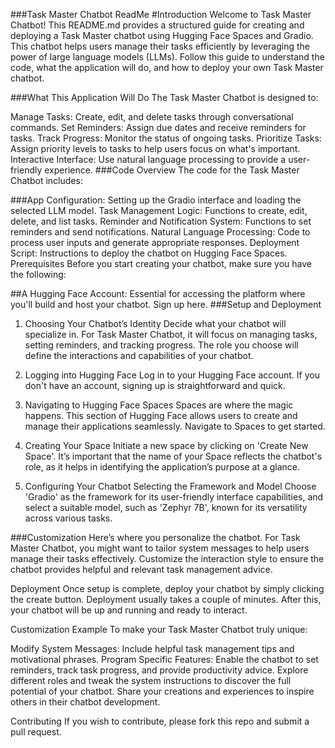 ###Task Master Chatbot ReadMe
#Introduction
Welcome to Task Master Chatbot! This README.md provides a structured guide for creating and deploying a Task Master chatbot using Hugging Face Spaces and Gradio. This chatbot helps users manage their tasks efficiently by leveraging the power of large language models (LLMs). Follow this guide to understand the code, what the application will do, and how to deploy your own Task Master chatbot.

###What This Application Will Do
The Task Master Chatbot is designed to:

Manage Tasks: Create, edit, and delete tasks through conversational commands.
Set Reminders: Assign due dates and receive reminders for tasks.
Track Progress: Monitor the status of ongoing tasks.
Prioritize Tasks: Assign priority levels to tasks to help users focus on what's important.
Interactive Interface: Use natural language processing to provide a user-friendly experience.
###Code Overview
The code for the Task Master Chatbot includes:

###App Configuration: Setting up the Gradio interface and loading the selected LLM model.
Task Management Logic: Functions to create, edit, delete, and list tasks.
Reminder and Notification System: Functions to set reminders and send notifications.
Natural Language Processing: Code to process user inputs and generate appropriate responses.
Deployment Script: Instructions to deploy the chatbot on Hugging Face Spaces.
Prerequisites
Before you start creating your chatbot, make sure you have the following:

##A Hugging Face Account: Essential for accessing the platform where you'll build and host your chatbot. Sign up here.
###Setup and Deployment
1. Choosing Your Chatbot’s Identity
Decide what your chatbot will specialize in. For Task Master Chatbot, it will focus on managing tasks, setting reminders, and tracking progress. The role you choose will define the interactions and capabilities of your chatbot.

2. Logging into Hugging Face
Log in to your Hugging Face account. If you don't have an account, signing up is straightforward and quick.

3. Navigating to Hugging Face Spaces
Spaces are where the magic happens. This section of Hugging Face allows users to create and manage their applications seamlessly. Navigate to Spaces to get started.

4. Creating Your Space
Initiate a new space by clicking on 'Create New Space'. It’s important that the name of your Space reflects the chatbot's role, as it helps in identifying the application’s purpose at a glance.

5. Configuring Your Chatbot
Selecting the Framework and Model
Choose 'Gradio' as the framework for its user-friendly interface capabilities, and select a suitable model, such as 'Zephyr 7B', known for its versatility across various tasks.

###Customization
Here’s where you personalize the chatbot. For Task Master Chatbot, you might want to tailor system messages to help users manage their tasks effectively. Customize the interaction style to ensure the chatbot provides helpful and relevant task management advice.

Deployment
Once setup is complete, deploy your chatbot by simply clicking the create button. Deployment usually takes a couple of minutes. After this, your chatbot will be up and running and ready to interact.

Customization Example
To make your Task Master Chatbot truly unique:

Modify System Messages: Include helpful task management tips and motivational phrases.
Program Specific Features: Enable the chatbot to set reminders, track task progress, and provide productivity advice.
Explore different roles and tweak the system instructions to discover the full potential of your chatbot. Share your creations and experiences to inspire others in their chatbot development.

Contributing
If you wish to contribute, please fork this repo and submit a pull request.
